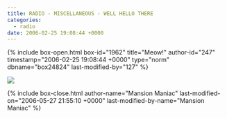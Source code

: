 ```yaml
---
title: RADIO - MISCELLANEOUS - WELL HELLO THERE
categories:
  - radio
date: 2006-02-25 19:08:44 +0000
---
```

{% include box-open.html box-id="1962" title="Meow!" author-id="247" timestamp="2006-02-25 19:08:44 +0000" type="norm" dbname="box24824" last-modified-by="127" %}
<p><img src="http://starmen.net/radio/images/secretbailey.gif" /></p>
{% include box-close.html author-name="Mansion Maniac" last-modified-on="2006-05-27 21:55:10 +0000" last-modified-by-name="Mansion Maniac" %}
